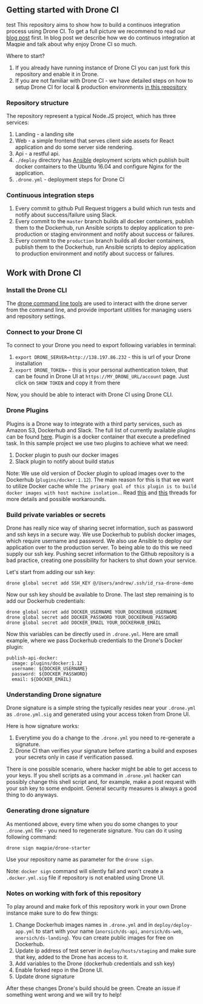 ## Getting started with Drone CI

test This repository aims to show how to build a continuos integration process using Drone CI. To get a full picture we recommend to read our [blog post](https://blog.maqpie.com/2017/03/21/build-and-deploy-applications-using-drone-ci-docker-and-ansible/) first. In blog post we describe how we do continuos integration at Maqpie and talk about why enjoy Drone CI so much.

Where to start?

1. If you already have running instance of Drone CI you can just fork this repository and enable it in Drone.
2. If you are not familiar with Drone CI - we have detailed steps on how to setup Drone CI for local & production environments [in this repository](https://github.com/maqpie/deploy-drone)


### Repository structure

The repository represent a typical Node.JS project, which has three services:

1. Landing - a landing site
2. Web - a simple frontend that serves client side assets for React application and do some server side rendering.
3. Api - a restful api.
4. `./deploy` directory has [Ansible](https://www.ansible.com/) deployment scripts which publish built docker containers to the Ubuntu 16.04 and configure Nginx for the application.
5. `.drone.yml` - deployment steps for Drone CI

### Continuous integration steps

1. Every commit to github Pull Request triggers a build which run tests and notify about success/failure using Slack.
2. Every commit to the `master` branch builds all docker containers, publish them to the Dockerhub, run Ansible scripts to deploy application to pre-production or staging environment and notify about success or failures.
3. Every commit to the `production` branch builds all docker containers, publish them to the Dockerhub, run Ansible scripts to deploy application to production environment and notify about success or failures.


## Work with Drone CI

### Install the Drone CLI

The [drone command line tools](http://readme.drone.io/0.5/install/cli/) are used to interact with the drone server from the command line, and provide important utilities for managing users and repository settings.

### Connect to your Drone CI

To connect to your Drone you need to export following variables in terminal:

1. `export DRONE_SERVER=http://138.197.86.232` - this is url of your Drone installation
2. `export DRONE_TOKEN=` - this is your personal authentication token, that can be found in Drone UI at `https://MY_DRONE_URL/account` page. Just click on `SHOW TOKEN` and copy it from there

Now, you should be able to interact with Drone CI using Drone CLI.  


### Drone Plugins

Plugins is a Drone way to integrate with a third party services, such as Amazon S3, Dockerhub and Slack. The full list of currently available plugins can be found [here](http://addons.drone.io/). Plugin is a docker container that execute a predefined task.
In this sample project we use two plugins to achieve what we need:

1. Docker plugin to push our docker images
2. Slack plugin to notify about build status

Note: We use old version of Docker plugin to upload images over to the Dockerhub (`plugins/docker:1.12`). The main reason for this is that we want to utilize Docker cache while `The primary goal of this plugin is to build docker images with host machine isolation.`. Read [this](https://github.com/drone-plugins/drone-docker/pull/110) and [this](https://github.com/drone-plugins/drone-docker/issues/117#issuecomment-286996896) threads for more details and possible workarounds.

### Build private variables or secrets

Drone has really nice way of sharing secret information, such as password and ssh keys in a secure way. We use Dockerhub to publish docker images, which require username and password. We also use Ansible to deploy our application over to the production server. To being able to do this we need supply our ssh key. Pushing secret information to the Github repository is a bad practice, creating one possibility for hackers to shut down your service.

Let's start from adding our ssh key:

```
drone global secret add SSH_KEY @/Users/andrew/.ssh/id_rsa-drone-demo
```

Now our ssh key should be available to Drone. The last step remaining is to add our Dockerhub credentials:

```
drone global secret add DOCKER_USERNAME YOUR_DOCKERHUB_USERNAME
drone global secret add DOCKER_PASSWORD YOUR_DOCKERHUB_PASSWORD
drone global secret add DOCKER_EMAIL YOUR_DOCKERHUB_EMAIL
```

Now this variables can be directly used in `.drone.yml`. Here are small example, where we pass Dockerhub credentials to the Drone's Docker plugin:

```
publish-api-docker:
  image: plugins/docker:1.12
  username: ${DOCKER_USERNAME}
  password: ${DOCKER_PASSWORD}
  email: ${DOCKER_EMAIL}
```

### Understanding Drone signature

Drone signature is a simple string the typically resides near your `.drone.yml` as `.drone.yml.sig` and generated using your access token from Drone UI.

Here is how signature works:

1. Everytime you do a change to the `.drone.yml` you need to re-generate a signature.
2. Drone CI than verifies your signature before starting a build and exposes your secrets only in case if verification passed.

There is one possible scenario, where hacker might be able to get access to your keys. If you shell scripts as a command in `.drone.yml` hacker can possibly change this shell script and, for example, make a post request with your ssh key to some endpoint. General security measures is always a good thing to do anyways.

### Generating drone signature

As mentioned above, every time when you do some changes to your `.drone.yml` file - you need to regenerate signature. You can do it using following command:

```
drone sign maqpie/drone-starter
```

Use your repository name as parameter for the `drone sign`.

Note: `docker sign` command will silently fail and won't create a `.docker.yml.sig` file if repository is not enabled using Drone UI.


### Notes on working with fork of this repository

To play around and make fork of this repository work in your own Drone instance make sure to do few things:

1. Change Dockerhub images names in `.drone.yml` and in `deploy/deploy-app.yml` to start with your name (`anorsich/ds-api`, `anorsich/ds-web`, `anorsich/ds-landing`). You can create public images for free on Dockerhub.
2. Update ip address of test server in `deploy/hosts/staging` and make sure that key, added to the Drone has access to it.
3. Add variables to the Drone (dockerhub credentials and ssh key)
4. Enable forked repo in the Drone UI.
5. Update drone signature

After these changes Drone's build should be green. Create an issue if something went wrong and we will try to help!
